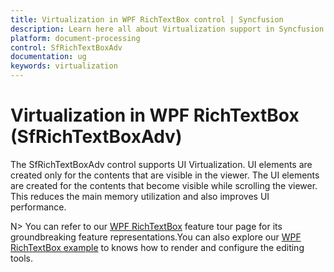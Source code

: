 ```yaml
---
title: Virtualization in WPF RichTextBox control | Syncfusion
description: Learn here all about Virtualization support in Syncfusion WPF RichTextBox (SfRichTextBoxAdv) control and more.
platform: document-processing
control: SfRichTextBoxAdv
documentation: ug
keywords: virtualization
---
```

# Virtualization in WPF RichTextBox (SfRichTextBoxAdv)

The SfRichTextBoxAdv control supports UI Virtualization. UI elements are created only for the contents that are visible in the viewer. The UI elements are created for the contents that become visible while scrolling the viewer. This reduces the main memory utilization and also improves UI performance.

N> You can refer to our [WPF RichTextBox](https://www.syncfusion.com/wpf-controls/richtextbox) feature tour page for its groundbreaking feature representations.You can also explore our [WPF RichTextBox example](https://github.com/syncfusion/wpf-demos/tree/master/richtextbox) to knows how to render and configure the editing tools.